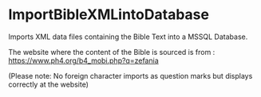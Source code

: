 # ImportBibleXMLintoDatabase
Imports XML data files containing the Bible Text into a MSSQL Database.

The website where the content of the Bible is sourced is from : https://www.ph4.org/b4_mobi.php?q=zefania

(Please note: No foreign character imports as question marks but displays correctly at the website)
